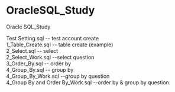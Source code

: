 # OracleSQL_Study
Oracle SQL_Study

Test Setting.sql -- test account create
<br>
1_Table_Create.sql -- table create (example)
<br>
2_Select.sql -- select
<br>
2_Select_Work.sql --select question
<br>
3_Order_By.sql -- order by
<br>
4_Group_By.sql -- group by
<br>
4_Group_By_Work.sql --group by question
<br>
4_Group By and Order By_Work.sql --order by & group by question
<br>
